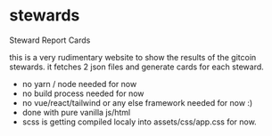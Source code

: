 # stewards

Steward Report Cards

this is a very rudimentary website to show the results 
of the gitcoin stewards. it fetches 2 json files and 
generate cards for each steward.

- no yarn / node needed for now
- no build process needed for now
- no vue/react/tailwind or any else framework needed for now :)
- done with pure vanilla js/html
- scss is getting compiled localy into assets/css/app.css for now.


